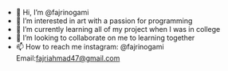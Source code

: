 - 👋 Hi, I’m @fajrinogami
- 👀 I’m interested in art with a passion for programming
- 🌱 I’m currently learning all of my project when I was in college
- 💞️ I’m looking to collaborate on me to learning together
- 📫 How to reach me instagram: @fajrinogami Email:fajriahmad47@gmail.com

<!---
fajrinogami/fajrinogami is a ✨ special ✨ repository because its `README.md` (this file) appears on your GitHub profile.
You can click the Preview link to take a look at your changes.
--->

